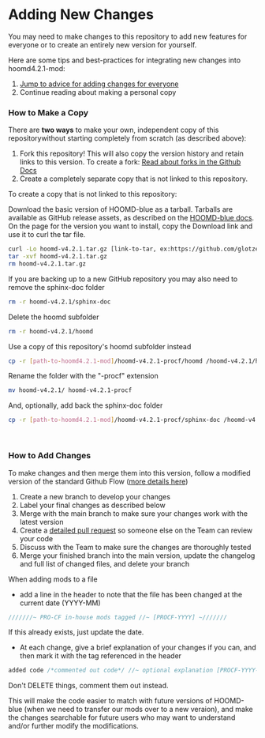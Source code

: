 # Adding New Changes 

You may need to make changes to this repository to add new features for everyone or to create an entirely new version for yourself.

Here are some tips and best-practices for integrating new changes into hoomd4.2.1-mod:

1. [Jump to advice for adding changes for everyone](/admin/adding-changes.md#how-to-add-changes)
2. Continue reading about making a personal copy

### How to Make a Copy

There are **two ways** to make your own, independent copy of this repositorywithout starting completely from scratch (as described above): 

1. Fork this repository! This will also copy the version history and retain links to this version. To create a fork: [Read about forks in the Github Docs](https://docs.github.com/en/get-started/quickstart/fork-a-repo)
2. Create a completely separate copy that is not linked to this repository. 

To create a copy that is not linked to this repository:

Download the basic version of HOOMD-blue as a tarball. Tarballs are available as GitHub release assets, as described on the [HOOMD-blue docs](https://hoomd-blue.readthedocs.io/en/stable/building.html#obtain-the-source). On the page for the version you want to install, copy the Download link and use it to curl the tar file.
```bash
curl -Lo hoomd-v4.2.1.tar.gz [link-to-tar, ex:https://github.com/glotzerlab/hoomd-blue/releases/download/v4.2.1/hoomd-v4.2.1.tar.gz]
tar -xvf hoomd-v4.2.1.tar.gz
rm hoomd-v4.2.1.tar.gz
```
If you are backing up to a new GitHub repository you may also need to remove the sphinx-doc folder
```bash
rm -r hoomd-v4.2.1/sphinx-doc
```
Delete the hoomd subfolder
```bash
rm -r hoomd-v4.2.1/hoomd
```
Use a copy of this repository's hoomd subfolder instead
```bash
cp -r [path-to-hoomd4.2.1-mod]/hoomd-v4.2.1-procf/hoomd /hoomd-v4.2.1/hoomd
```
Rename the folder with the "-procf" extension
```bash
mv hoomd-v4.2.1/ hoomd-v4.2.1-procf
```
And, optionally, add back the sphinx-doc folder
```bash
cp -r [path-to-hoomd4.2.1-mod]/hoomd-v4.2.1-procf/sphinx-doc /hoomd-v4.2.1-procf/sphinx-doc
```
<br>

### How to Add Changes

To make changes and then merge them into this version, follow a modified version of the standard Github Flow ([more details here](https://docs.github.com/en/get-started/using-github/github-flow#following-github-flow))

1. Create a new branch to develop your changes
2. Label your final changes as described below
3. Merge with the main branch to make sure your changes work with the latest version
4. Create a [detailed pull request](/admin/pull-request-template.md) so someone else on the Team can review your code
5. Discuss with the Team to make sure the changes are thoroughly tested
6. Merge your finished branch into the main version, update the changelog and full list of changed files, and delete your branch

When adding mods to a file
- add a line in the header to note that the file has been changed at the current date (YYYY-MM)<br>
```C
///////~ PRO-CF in-house mods tagged //~ [PROCF-YYYY] ~///////
```
If this already exists, just update the date.

- At each change, give a brief explanation of your changes if you can, and then mark it with the tag referenced in the header
```C
added code /*commented out code*/ //~ optional explanation [PROCF-YYYY-MM]
```
Don't DELETE things, comment them out instead.

This will make the code easier to match with future versions of HOOMD-blue (when we need to transfer our mods over to a new veraion), and make the changes searchable for future users who may want to understand and/or further modify the modifications.
